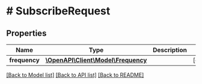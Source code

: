 # # SubscribeRequest

## Properties

Name | Type | Description | Notes
------------ | ------------- | ------------- | -------------
**frequency** | [**\OpenAPI\Client\Model\Frequency**](Frequency.md) |  | [optional]

[[Back to Model list]](../../README.md#models) [[Back to API list]](../../README.md#endpoints) [[Back to README]](../../README.md)
